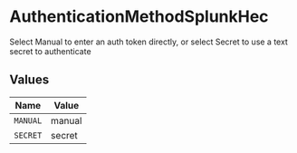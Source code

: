 # AuthenticationMethodSplunkHec

Select Manual to enter an auth token directly, or select Secret to use a text secret to authenticate


## Values

| Name     | Value    |
| -------- | -------- |
| `MANUAL` | manual   |
| `SECRET` | secret   |